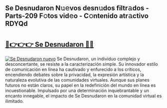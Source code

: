## Se Desnudaron N𝚞𝚎vos desn𝚞dos filtr𝚊dos - Parts-209 F𝚘tos vid𝚎o - C𝚘ntenido atr𝚊ctivo RDYQd

# <h2><a href="http://mb1xfyf.tromn.icu/?c=Se+Desnudaron">🔗👉👉👉 Se Desnudaron 🔗🔗</a></h2>

[![Se Desnudaron nuevo](https://i.imgur.com/pEAQMta.gif)](http://mb1xfyf.tromn.icu/?c=Se+Desnudaron)
Se Desnudaron, un individuo complejo y desconcertante, se resiste a la caracterización simple. Su innovador estilo de comunicación en línea ha cautivado y enfurecido a los críticos, encendiendo debates sobre la privacidad, la expresión artística y la naturaleza evolutiva de las comunidades virtuales. Aunque sus planes futuros no están claros, su papel en la redefinición del mundo en línea es incuestionable. Impulsado por una determinación inquebrantable y un encanto innegable, el impacto de Se Desnudaron en la comunidad virtual es ilimitado.
